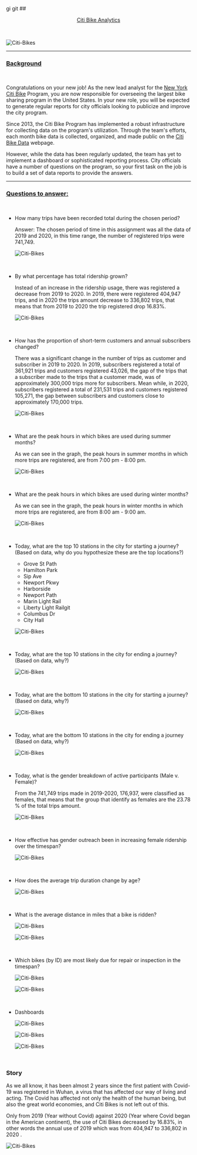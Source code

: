 gi git ## <center><u>Citi Bike Analytics</u></center>

<br>

![Citi-Bikes](images/citibike.jpg)

<hr>

### <u>Background</u>

<br>

Congratulations on your new job! As the new lead analyst for the [New York Citi Bike](https://en.wikipedia.org/wiki/Citi_Bike) Program, you are now responsible for overseeing the largest bike sharing program in the United States. In your new role, you will be expected to generate regular reports for city officials looking to publicize and improve the city program.

Since 2013, the Citi Bike Program has implemented a robust infrastructure for collecting data on the program's utilization. Through the team's efforts, each month bike data is collected, organized, and made public on the [Citi Bike Data](https://www.citibikenyc.com/system-data) webpage.

However, while the data has been regularly updated, the team has yet to implement a dashboard or sophisticated reporting process. City officials have a number of questions on the program, so your first task on the job is to build a set of data reports to provide the answers.

<hr>

### <u>Questions to answer: </u>

<br>


* How many trips have been recorded total during the chosen period?

  Answer: The chosen period of time in this assignment was all the data of 2019 and 2020, in this time range, the number of registered trips were 741,749.

  ![Citi-Bikes](images/Q1.png)

<br>

* By what percentage has total ridership grown?

  Instead of an increase in the ridership usage, there was registered a decrease from 2019 to 2020. In 2019, there were registered 404,947 trips, and in 2020 the trips amount decrease to 336,802 trips, that means that from 2019 to 2020 the trip registered drop 16.83%.

  ![Citi-Bikes](images/Q2.png)

<br>

* How has the proportion of short-term customers and annual subscribers changed?

  There was a significant change in the number of trips as customer and subscriber in 2019 to 2020. In 2019, subscribers registered a total of 361,921 trips and customers registered 43,026, the gap of the trips that a subscriber made to the trips that a customer made, was of approximately 300,000 trips more for subscribers. Mean while, in 2020, subscribers registered a total of 231,531 trips and customers registered 105,271, the gap between subscribers and customers close to approximately 170,000 trips.

  ![Citi-Bikes](images/Q3.png)

<br>

* What are the peak hours in which bikes are used during summer months?

  As we can see in the graph, the peak hours in summer months in which more trips are registered, are from 7:00 pm - 8:00 pm.

  ![Citi-Bikes](images/Q4.png)

<br>

* What are the peak hours in which bikes are used during winter months?

  As we can see in the graph, the peak hours in winter months in which more trips are registered, are from 8:00 am - 9:00 am.

  ![Citi-Bikes](images/Q5.png)

<br>

* Today, what are the top 10 stations in the city for starting a journey? (Based on data, why do you hypothesize these are the top locations?)

  * Grove St Path
  * Hamilton Park
  * Sip Ave
  * Newport Pkwy
  * Harborside
  * Newport Path
  * Marin Light Rail
  * Liberty Light Railgit
  * Columbus Dr
  * City Hall

  ![Citi-Bikes](images/Q6.png)

<br>

* Today, what are the top 10 stations in the city for ending a journey? (Based on data, why?)

  ![Citi-Bikes](images/Q7.png)

<br>

* Today, what are the bottom 10 stations in the city for starting a journey? (Based on data, why?)

  ![Citi-Bikes](images/Q8.png)

<br>

* Today, what are the bottom 10 stations in the city for ending a journey (Based on data, why?)

  ![Citi-Bikes](images/Q9.png)

<br>

* Today, what is the gender breakdown of active participants (Male v. Female)?

  From the 741,749 trips made in 2019-2020, 176,937, were classified as females, that means that the group that identify as females are the 23.78 % of the total trips amount.

  ![Citi-Bikes](images/Q10.png)

<br>

* How effective has gender outreach been in increasing female ridership over the timespan?

  ![Citi-Bikes](images/Q11.png)

<br>

* How does the average trip duration change by age?

  ![Citi-Bikes](images/Q12.png)

<br>


* What is the average distance in miles that a bike is ridden?

  ![Citi-Bikes](images/Q13.png)

  ![Citi-Bikes](images/Q14.png)

<br>

* Which bikes (by ID) are most likely due for repair or inspection in the timespan?

  ![Citi-Bikes](images/Q15.png)

  ![Citi-Bikes](images/Q16.png)

<br>

* Dashboards

  ![Citi-Bikes](images/D1.png)

  ![Citi-Bikes](images/D2.png)

  ![Citi-Bikes](images/D3.png)

<br>


### Story

  As we all know, it has been almost 2 years since the first patient with Covid-19 was registered in Wuhan, a virus that has affected our way of living and acting. The Covid has affected not only the health of the human being, but also the great world economies, and Citi Bikes is not left out of this.

  Only from 2019 (Year without Covid) against 2020 (Year where Covid began in the American continent), the use of Citi Bikes decreased by 16.83%, in other words the annual use of 2019 which was from 404,947 to 336,802 in 2020 .

  ![Citi-Bikes](images/Story.png)

<br>
